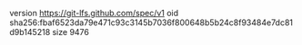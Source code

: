 version https://git-lfs.github.com/spec/v1
oid sha256:fbaf6523da79e471c93c3145b7036f800648b5b24c8f93484e7dc81d9b145218
size 9476
